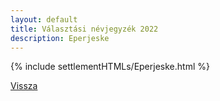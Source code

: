 ```yaml
---
layout: default
title: Választási névjegyzék 2022
description: Eperjeske
---
```


{% include settlementHTMLs/Eperjeske.html %}

[Vissza](../)